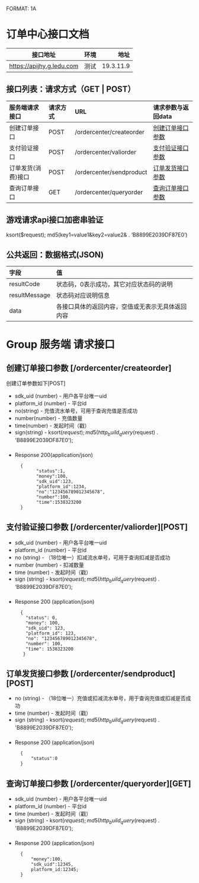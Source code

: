 FORMAT: 1A
# 订单中心接口文档
接口地址|环境|地址
--|:--:|--:
https://apijhy.g.ledu.com|测试|19.3.11.9

## 接口列表：请求方式（GET | POST）
服务端请求接口|请求方式|URL|请求参数与返回data
:--|:--|:--|:--
创建订单接口      |POST|/ordercenter/createorder|[创建订单接口参数]("createorder")
支付验证接口      |POST|/ordercenter/valiorder  |[支付验证接口参数]("createorder")
订单发货(消费)接口|POST|/ordercenter/sendproduct |[订单发货接口参数]("createorder")
查询订单接口       |GET |/ordercenter/queryorder |[查询订单接口参数]("createorder")

## 游戏请求api接口加密串验证
ksort($request); md5(key1=value1&key2=value2& . ‘B8899E2039DF87E0’)

## 公共返回：数据格式(JSON)
字段|值
:--|:--
resultCode|状态码，0表示成功，其它对应状态码的说明
resultMessage|状态码对应说明信息
data|各接口具体的返回内容，空值或无表示无具体返回内容


# Group 服务端 请求接口

## 创建订单接口参数 [/ordercenter/createorder]

创建订单参数如下[POST]

+ sdk_uid (number) - 用户各平台唯一uid
+ platform_id (number) - 平台id
+ no(string) - 充值流水单号，可用于查询充值是否成功
+ number(number) - 充值数量
+ time(number) - 发起时间（戳）
+ sign(string) - ksort($request); md5(http_build_query($request) . 'B8899E2039DF87E0');

### 

+ Response 200(application/json)

        {
              "status":1,
              "money":100,
              "sdk_uid":123,
              "platform_id":1234,
              "no":"123456789012345678",
              "number":100,
              "time":1538323200
        }

## 支付验证接口参数 [/ordercenter/valiorder][POST]

+ sdk_uid (number) - 用户各平台唯一uid
+ platform_id (number) - 平台id
+ no (string) - （18位唯一）扣减流水单号，可用于查询扣减是否成功
+ number (number) - 扣减数量
+ time (number) - 发起时间（戳）
+ sign (string) - ksort($request); md5(http_build_query($request) . ‘B8899E2039DF87E0’);

### 

+ Response 200 (application/json)

        {
          "status": 0,
          "money": 100,
          "sdk_uid": 123,
          "platform_id": 123,
          "no": "123456789012345678",
          "number": 100,
          "time": 1538323200
         }

## 订单发货接口参数 [/ordercenter/sendproduct][POST]

+ no (string) - （18位唯一）充值或扣减流水单号，用于查询充值或扣减是否成功
+ time (number) - 发起时间（戳）
+ sign (string) - ksort($request); md5(http_build_query($request) . 'B8899E2039DF87E0');


### 

+ Response 200 (application/json)

        {
            "status":0
        }

## 查询订单接口参数 [/ordercenter/queryorder][GET]

+ sdk_uid (number) - 用户各平台唯一uid
+ platform_id (number) - 平台id
+ time (number) - 发起时间（戳）
+ sign (string) - ksort($request); md5(http_build_query($request) . 'B8899E2039DF87E0');

### 

+ Response 200 (application/json)

        {
            "money":100,
            "sdk_uid":12345,
            platform_id:12345;
        }

